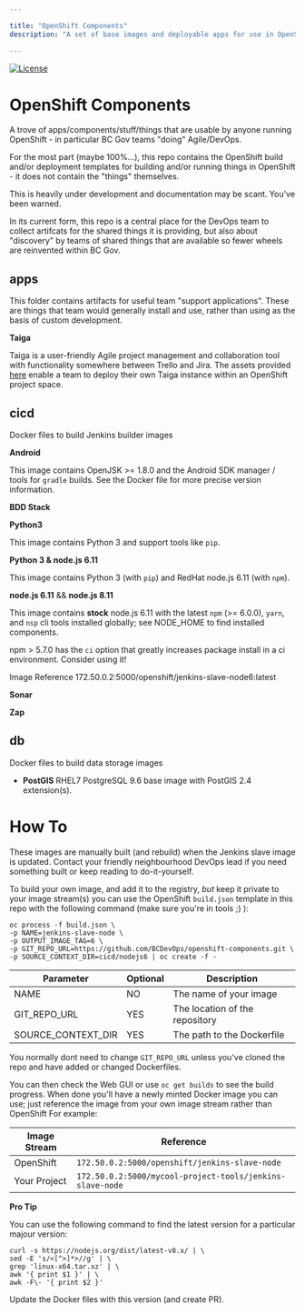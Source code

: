 ```yaml
---

title: "OpenShift Components"
description: "A set of base images and deployable apps for use in OpenShift by BC Gov Developers."

---
```



[![License](https://img.shields.io/badge/License-Apache%202.0-blue.svg)](LICENSE)

# OpenShift Components

A trove of apps/components/stuff/things that are usable by anyone running OpenShift  - in particular BC Gov teams "doing" Agile/DevOps.

For the most part (maybe 100%...), this repo contains the OpenShift build and/or deployment templates for building and/or running things in OpenShift - it does not contain the "things" themselves.

This is heavily under development and documentation may be scant. You've been warned.

In its current form, this repo is a central place for the DevOps team to collect artifcats for the shared things it is providing, but also about "discovery" by teams of shared things that are available so fewer wheels are reinvented within BC Gov.  

## apps

This folder contains artifacts for useful team "support applications". These are things that team would generally install and use, rather than using as the basis of custom development. 

__Taiga__

Taiga is a user-friendly Agile project management and collaboration tool with functionality somewhere between Trello and Jira. The assets provided [here](apps/taiga) enable a team to deploy their own Taiga instance within an OpenShift project space. 

## cicd

Docker files to build Jenkins builder images

__Android__

This image contains OpenJSK >= 1.8.0 and the Android
SDK manager / tools for `gradle` builds. See the
Docker file for more precise version information.

__BDD Stack__

__Python3__

This image contains Python 3 and support tools like
`pip`.

__Python 3 & node.js 6.11__

This image contains Python 3 (with `pip`) and RedHat node.js 6.11 (with `npm`).

__node.js 6.11__ && __node.js 8.11__

This image contains __stock__ node.js 6.11 with the
latest `npm` (>= 6.0.0), `yarn`, and `nsp` cli tools installed
globally; see NODE_HOME to find installed components.

npm > 5.7.0 has the `ci` option that greatly increases
package install in a ci environment. Consider using it!

Image Reference
172.50.0.2:5000/openshift/jenkins-slave-node6:latest

__Sonar__

__Zap__

## db

Docker files to build data storage images

- **PostGIS** RHEL7 PostgreSQL 9.6 base image with PostGIS 2.4 extension(s). 

# How To

These images are manually built (and rebuild) when the Jenkins slave image
is updated. Contact your friendly neighbourhood DevOps lead if you need something
built or keep reading to do-it-yourself.

To build your own image, and add it to the registry, *but* keep it private to your
image stream(s) you can use the OpenShift `build.json` template in this repo
with the following command (make sure you're in tools ;) ):

```console
oc process -f build.json \
-p NAME=jenkins-slave-node \
-p OUTPUT_IMAGE_TAG=6 \
-p GIT_REPO_URL=https://github.com/BCDevOps/openshift-components.git \
-p SOURCE_CONTEXT_DIR=cicd/nodejs6 | oc create -f -
```

| Parameter          | Optional      | Description   |
| ------------------ | ------------- | ------------- |
| NAME               | NO            | The name of your image |
| GIT_REPO_URL       | YES           | The location of the repository |
| SOURCE_CONTEXT_DIR | YES           | The path to the Dockerfile |

You normally dont need to change `GIT_REPO_URL` unless you've cloned the repo
and have added or changed Dockerfiles.

You can then check the Web GUI or use `oc get builds` to see the build progress.
When done you'll have a newly minted Docker image you can use; just reference
the image from your own image stream rather than OpenShift For example:

| Image Stream       | Reference   |
| ------------------ | ----------- |
| OpenShift          | `172.50.0.2:5000/openshift/jenkins-slave-node` |
| Your Project       | `172.50.0.2:5000/mycool-project-tools/jenkins-slave-node` |

__Pro Tip__

You can use the following command to find the latest version for a particular majour version:

```console
curl -s https://nodejs.org/dist/latest-v8.x/ | \
sed -E 's/<[^>]*>//g' | \
grep 'linux-x64.tar.xz' | \
awk '{ print $1 }' | \
awk -F\- '{ print $2 }'
```

Update the Docker files with this version (and create PR).
